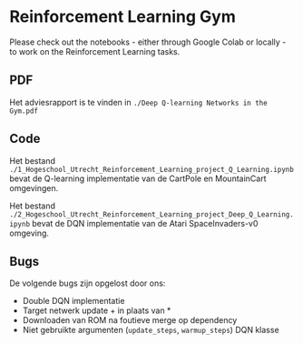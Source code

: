 # Reinforcement Learning Gym

Please check out the notebooks - either through Google Colab or locally - to work on the Reinforcement Learning tasks.

## PDF

Het adviesrapport is te vinden in `./Deep Q-learning Networks in the Gym.pdf`

## Code

Het bestand `./1_Hogeschool_Utrecht_Reinforcement_Learning_project_Q_Learning.ipynb` bevat de Q-learning implementatie van de CartPole en MountainCart omgevingen.

Het bestand `./2_Hogeschool_Utrecht_Reinforcement_Learning_project_Deep_Q_Learning.ipynb` bevat de DQN implementatie van de Atari SpaceInvaders-v0 omgeving.

## Bugs

De volgende bugs zijn opgelost door ons:

- Double DQN implementatie
- Target netwerk update + in plaats van *
- Downloaden van ROM na foutieve merge op dependency
- Niet gebruikte argumenten (`update_steps`, `warmup_steps`) DQN klasse
